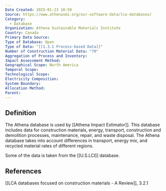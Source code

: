 ```yaml
---
Date Created: 2025-01-23 10:59
Source: https://www.athenasmi.org/our-software-data/lca-databases/
Category:
  - Database
Organization: Athena Sustainable Materials Institute
Country: Canada
Primary Data Source: 
Type of Database: Open
Type of Data: "[[1.3.1 Process-based Data]]"
Number of Construction Material Data: "70"
Aggregation of Process and Inventory: 
Impact Assessment Method: 
Geographical Scope: North America
Temporal Scope: 
Technological Scope: 
Electricity Composition: 
System Boundary: 
Allocation Method: 
Parent: 
---
```

## Definition
The Athena database is used by [[Athena Impact Estimator]]. This database includes data for construction materials, energy, transport, construction and demolition processes, maintenance, repair, and waste disposal. The Athena database takes into account differences in transport, energy mix, and recycled material rates of different regions.

Some of the data is taken from the [[U.S.LCI]] database.
## References
[[LCA databases focused on construction materials - A Review]], 3.2.1